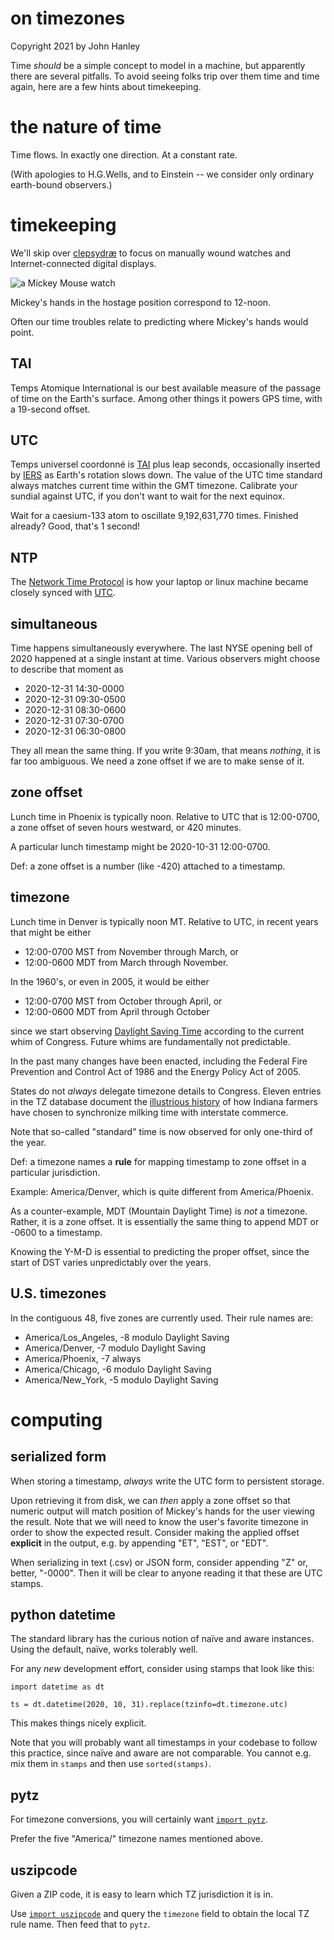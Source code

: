 
# on timezones

Copyright 2021 by John Hanley

Time _should_ be a simple concept to model in a machine,
but apparently there are several pitfalls.
To avoid seeing folks trip over them time and time again,
here are a few hints about timekeeping.

# the nature of time

Time flows.
In exactly one direction.
At a constant rate.

(With apologies to H.G.Wells, and to Einstein --
we consider only ordinary earth-bound observers.)

# timekeeping

We'll skip over
[clepsydræ](https://en.wikipedia.org/wiki/Water_clock#Greco-Roman_world)
to focus on manually wound watches
and Internet-connected digital displays.

![a Mickey Mouse watch](https://upload.wikimedia.org/wikipedia/en/1/1f/Mickey_Mouse_Ingersoll_watch_1933.jpg)

Mickey's hands in the hostage position correspond to 12-noon.

Often our time troubles relate to predicting where Mickey's hands would point.

## TAI

Temps Atomique International is our best available measure
of the passage of time on the Earth's surface.
Among other things it powers GPS time,
with a 19-second offset.

## UTC

Temps universel coordonné is
[TAI](https://en.wikipedia.org/wiki/International_Atomic_Time)
plus leap seconds, occasionally inserted by
[IERS](https://en.wikipedia.org/wiki/International_Earth_Rotation_and_Reference_Systems_Service)
as Earth's rotation slows down.
The value of the UTC time standard always matches
current time within the GMT timezone.
Calibrate your sundial against UTC,
if you don't want to wait for the next equinox.

Wait for a caesium-133 atom to oscillate 9,192,631,770 times.
Finished already? Good, that's 1 second!

## NTP
The [Network Time Protocol](https://en.wikipedia.org/wiki/Network_Time_Protocol)
is how your laptop or linux machine became closely synced with
[UTC](https://en.wikipedia.org/wiki/Coordinated_Universal_Time).

## simultaneous

Time happens simultaneously everywhere.
The last NYSE opening bell of 2020 happened at a single instant at time.
Various observers might choose to describe that moment as

- 2020-12-31 14:30-0000
- 2020-12-31 09:30-0500
- 2020-12-31 08:30-0600
- 2020-12-31 07:30-0700
- 2020-12-31 06:30-0800

They all mean the same thing.
If you write 9:30am, that means _nothing_, it is far too ambiguous.
We need a zone offset if we are to make sense of it.

## zone offset

Lunch time in Phoenix is typically noon.
Relative to UTC that is 12:00-0700, a zone offset of seven hours westward,
or 420 minutes.

A particular lunch timestamp might be 2020-10-31 12:00-0700.

Def: a zone offset is a number (like -420) attached to a timestamp.

## timezone

Lunch time in Denver is typically noon MT.
Relative to UTC, in recent years that might be either

- 12:00-0700 MST from November through March, or
- 12:00-0600 MDT from March through November.

In the 1960's, or even in 2005, it would be either

- 12:00-0700 MST from October through April, or
- 12:00-0600 MDT from April through October

since we start observing
[Daylight Saving Time](https://en.wikipedia.org/wiki/Daylight_saving_time_in_the_United_States#1966%E2%80%931972:_Federal_standard_established)
according to the current whim of Congress.
Future whims are fundamentally not predictable.

In the past many changes have been enacted, including
the Federal Fire Prevention and Control Act of 1986 and
the Energy Policy Act of 2005.

States do not _always_ delegate timezone details to Congress.
Eleven entries in the TZ database document the
[illustrious history](https://en.wikipedia.org/wiki/Time_in_Indiana#1960s)
of how Indiana farmers have chosen to synchronize milking time
with interstate commerce.

Note that so-called "standard" time is now observed for only one-third of the year.

Def: a timezone names a **rule** for mapping timestamp to zone offset
in a particular jurisdiction.

Example: America/Denver, which is quite different from America/Phoenix.

As a counter-example, MDT (Mountain Daylight Time) is _not_ a timezone.
Rather, it is a zone offset.
It is essentially the same thing to append MDT or -0600 to a timestamp.

Knowing the Y-M-D is essential to predicting the proper offset,
since the start of DST varies unpredictably over the years.

## U.S. timezones

In the contiguous 48, five zones are currently used. Their rule names are:

- America/Los_Angeles, -8 modulo Daylight Saving
- America/Denver, -7 modulo Daylight Saving
- America/Phoenix, -7 always
- America/Chicago, -6 modulo Daylight Saving
- America/New_York, -5 modulo Daylight Saving

# computing

## serialized form

When storing a timestamp,
_always_ write the UTC form to persistent storage.

Upon retrieving it from disk,
we can _then_ apply a zone offset
so that numeric output will match position of Mickey's hands
for the user viewing the result.
Note that we will need to know the user's favorite timezone
in order to show the expected result.
Consider making the applied offset **explicit** in the output,
e.g. by appending "ET", "EST", or "EDT".

When serializing in text (.csv) or JSON form,
consider appending "Z" or, better, "-0000".
Then it will be clear to anyone reading it that these are UTC stamps.

## python datetime

The standard library has the curious notion of naïve and aware instances.
Using the default, naïve, works tolerably well.

For any _new_ development effort,
consider using stamps that look like this:

    import datetime as dt

    ts = dt.datetime(2020, 10, 31).replace(tzinfo=dt.timezone.utc)

This makes things nicely explicit.

Note that you will probably want all timestamps in your codebase
to follow this practice, since naïve and aware are not comparable.
You cannot e.g. mix them in `stamps` and then use `sorted(stamps)`.

## pytz

For timezone conversions, you will certainly want
[`import pytz`](https://pythonhosted.org/pytz).

Prefer the five "America/" timezone names mentioned above.

## uszipcode

Given a ZIP code, it is easy to learn which TZ jurisdiction it is in.

Use [`import uszipcode`](https://pypi.org/project/uszipcode)
and query the `timezone` field to obtain the local TZ rule name.
Then feed that to `pytz`.
